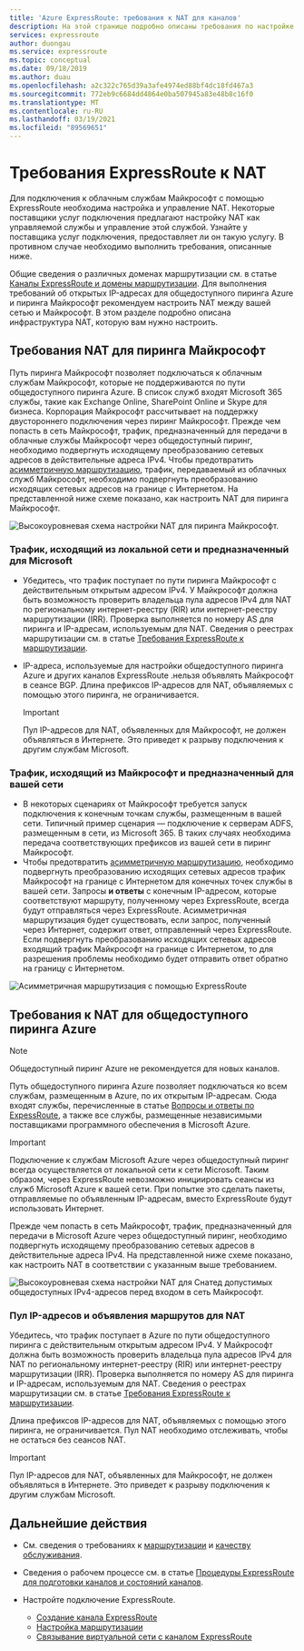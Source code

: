 ```yaml
---
title: 'Azure ExpressRoute: требования к NAT для каналов'
description: На этой странице подробно описаны требования по настройке NAT для каналов ExpressRoute и управлению им.
services: expressroute
author: duongau
ms.service: expressroute
ms.topic: conceptual
ms.date: 09/18/2019
ms.author: duau
ms.openlocfilehash: a2c322c765d39a3afe4974ed88bf4dc18fd467a3
ms.sourcegitcommit: 772eb9c6684dd4864e0ba507945a83e48b8c16f0
ms.translationtype: MT
ms.contentlocale: ru-RU
ms.lasthandoff: 03/19/2021
ms.locfileid: "89569651"
---
```

# <a name="expressroute-nat-requirements"></a>Требования ExpressRoute к NAT
Для подключения к облачным службам Майкрософт с помощью ExpressRoute необходима настройка и управление NAT. Некоторые поставщики услуг подключения предлагают настройку NAT как управляемой службы и управление этой службой. Узнайте у поставщика услуг подключения, предоставляет ли он такую услугу. В противном случае необходимо выполнить требования, описанные ниже. 

Общие сведения о различных доменах маршрутизации см. в статье [Каналы ExpressRoute и домены маршрутизации](expressroute-circuit-peerings.md). Для выполнения требований об открытых IP-адресах для общедоступного пиринга Azure и пиринга Майкрософт рекомендуем настроить NAT между вашей сетью и Майкрософт. В этом разделе подробно описана инфраструктура NAT, которую вам нужно настроить.

## <a name="nat-requirements-for-microsoft-peering"></a>Требования NAT для пиринга Майкрософт
Путь пиринга Майкрософт позволяет подключаться к облачным службам Майкрософт, которые не поддерживаются по пути общедоступного пиринга Azure. В список служб входят Microsoft 365 службы, такие как Exchange Online, SharePoint Online и Skype для бизнеса. Корпорация Майкрософт рассчитывает на поддержку двустороннего подключения через пиринг Майкрософт. Прежде чем попасть в сеть Майкрософт, трафик, предназначенный для передачи в облачные службы Майкрософт через общедоступный пиринг, необходимо подвергнуть исходящему преобразованию сетевых адресов в действительные адреса IPv4. Чтобы предотвратить [асимметричную маршрутизацию](expressroute-asymmetric-routing.md), трафик, передаваемый из облачных служб Майкрософт, необходимо подвергнуть преобразованию исходящих сетевых адресов на границе с Интернетом. На представленной ниже схеме показано, как настроить NAT для пиринга Майкрософт.

![Высокоуровневая схема настройки NAT для пиринга Майкрософт.](./media/expressroute-nat/expressroute-nat-microsoft.png) 

### <a name="traffic-originating-from-your-network-destined-to-microsoft"></a>Трафик, исходящий из локальной сети и предназначенный для Microsoft
* Убедитесь, что трафик поступает по пути пиринга Майкрософт с действительным открытым адресом IPv4. У Майкрософт должна быть возможность проверить владельца пула адресов IPv4 для NAT по региональному интернет-реестру (RIR) или интернет-реестру маршрутизации (IRR). Проверка выполняется по номеру AS для пиринга и IP-адресам, используемым для NAT. Сведения о реестрах маршрутизации см. в статье [Требования ExpressRoute к маршрутизации](expressroute-routing.md).
* IP-адреса, используемые для настройки общедоступного пиринга Azure и других каналов ExpressRoute .нельзя объявлять Майкрософт в сеансе BGP. Длина префиксов IP-адресов для NAT, объявляемых с помощью этого пиринга, не ограничивается.
  
  > [!IMPORTANT]
  > Пул IP-адресов для NAT, объявленных для Майкрософт, не должен объявляться в Интернете. Это приведет к разрыву подключения к другим службам Microsoft.
  > 
  > 

### <a name="traffic-originating-from-microsoft-destined-to-your-network"></a>Трафик, исходящий из Майкрософт и предназначенный для вашей сети
* В некоторых сценариях от Майкрософт требуется запуск подключения к конечным точкам службы, размещенным в вашей сети. Типичный пример сценария — подключение к серверам ADFS, размещенным в сети, из Microsoft 365. В таких случаях необходима передача соответствующих префиксов из вашей сети в пиринг Майкрософт. 
* Чтобы предотвратить [асимметричную маршрутизацию](expressroute-asymmetric-routing.md), необходимо подвергнуть преобразованию исходящих сетевых адресов трафик Майкрософт на границе с Интернетом для конечных точек службы в вашей сети. Запросы **и ответы** с конечным IP-адресом, которые соответствуют маршруту, полученному через ExpressRoute, всегда будут отправляться через ExpressRoute. Асимметричная маршрутизация будет существовать, если запрос, полученный через Интернет, содержит ответ, отправленный через ExpressRoute. Если подвергнуть преобразованию исходящих сетевых адресов входящий трафик Майкрософт на границе с Интернетом, то для разрешения проблемы необходимо будет отправить ответ обратно на границу с Интернетом.

![Асимметричная маршрутизация с помощью ExpressRoute](./media/expressroute-asymmetric-routing/AsymmetricRouting2.png)

## <a name="nat-requirements-for-azure-public-peering"></a>Требования к NAT для общедоступного пиринга Azure

> [!NOTE]
> Общедоступный пиринг Azure не рекомендуется для новых каналов.
> 

Путь общедоступного пиринга Azure позволяет подключаться ко всем службам, размещенным в Azure, по их открытым IP-адресам. Сюда входят службы, перечисленные в статье [Вопросы и ответы по ExpessRoute](expressroute-faqs.md), а также все службы, размещенные независимыми поставщиками программного обеспечения в Microsoft Azure. 

> [!IMPORTANT]
> Подключение к службам Microsoft Azure через общедоступный пиринг всегда осуществляется от локальной сети к сети Microsoft. Таким образом, через ExpressRoute невозможно инициировать сеансы из служб Microsoft Azure к вашей сети. При попытке это сделать пакеты, отправляемые по объявленным IP-адресам, вместо ExpressRoute будут использовать Интернет.
> 

Прежде чем попасть в сеть Майкрософт, трафик, предназначенный для передачи в Microsoft Azure через общедоступный пиринг, необходимо подвергнуть исходящему преобразованию сетевых адресов в действительные адреса IPv4. На представленной ниже схеме показано, как настроить NAT в соответствии с указанным выше требованием.

![Высокоуровневая схема настройки NAT для Снатед допустимых общедоступных IPv4-адресов перед входом в сеть Майкрософт.](./media/expressroute-nat/expressroute-nat-azure-public.png) 

### <a name="nat-ip-pool-and-route-advertisements"></a>Пул IP-адресов и объявления маршрутов для NAT
Убедитесь, что трафик поступает в Azure по пути общедоступного пиринга с действительным открытым адресом IPv4. У Майкрософт должна быть возможность проверить владельца пула адресов IPv4 для NAT по региональному интернет-реестру (RIR) или интернет-реестру маршрутизации (IRR). Проверка выполняется по номеру AS для пиринга и IP-адресам, используемым для NAT. Сведения о реестрах маршрутизации см. в статье [Требования ExpressRoute к маршрутизации](expressroute-routing.md).

Длина префиксов IP-адресов для NAT, объявляемых с помощью этого пиринга, не ограничивается. Пул NAT необходимо отслеживать, чтобы не остаться без сеансов NAT.

> [!IMPORTANT]
> Пул IP-адресов для NAT, объявленных для Майкрософт, не должен объявляться в Интернете. Это приведет к разрыву подключения к другим службам Microsoft.
> 
> 

## <a name="next-steps"></a>Дальнейшие действия
* См. сведения о требованиях к [маршрутизации](expressroute-routing.md) и [качеству обслуживания](expressroute-qos.md).
* Сведения о рабочем процессе см. в статье [Процедуры ExpressRoute для подготовки каналов и состояний каналов](expressroute-workflows.md).
* Настройте подключение ExpressRoute.
  
  * [Создание канала ExpressRoute](expressroute-howto-circuit-portal-resource-manager.md)
  * [Настройка маршрутизации](expressroute-howto-routing-portal-resource-manager.md)
  * [Связывание виртуальной сети с каналом ExpressRoute](expressroute-howto-linkvnet-portal-resource-manager.md)


